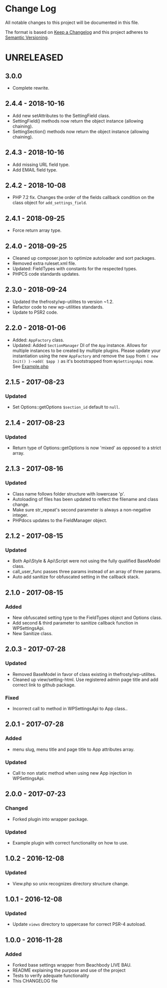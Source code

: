 # Change Log
All notable changes to this project will be documented in this file.

The format is based on [Keep a Changelog](http://keepachangelog.com/)
and this project adheres to [Semantic Versioning](http://semver.org/).

# UNRELEASED

## 3.0.0
- Complete rewrite.

## 2.4.4 - 2018-10-16
* Add new setAttributes to the SettingField class.
* SettingField() methods now return the object instance (allowing chaining). 
* SettingSection() methods now return the object instance (allowing chaining). 

## 2.4.3 - 2018-10-16
* Add missing URL field type.
* Add EMAIL field type.

## 2.4.2 - 2018-10-08
* PHP 7.2 fix. Changes the order of the fields callback condition on the class object for `add_settings_field`.

## 2.4.1 - 2018-09-25
* Force return array type.

## 2.4.0 - 2018-09-25
* Cleaned up composer.json to optimize autoloader and sort packages.
* Removed extra ruleset.xml file.
* Updated: FieldTypes with constants for the respected types.
* PHPCS code standards updates.

## 2.3.0 - 2018-09-24
- Updated the thefrosty/wp-utilites to version ~1.2.
- Refactor code to new wp-utilities standards.
- Update to PSR2 code.

## 2.2.0 - 2018-01-06
- Added: `AppFactory` class.
- Updated: Added `SectionManager` DI of the `App` instance. Allows for multiple instances to be
created by multiple plugins. Please update your instantiation using the new `AppFactory` and remove
the `$app` from `( new Init() )->add( $app )` as it's bootstrapped from `WpSettingsApi` now. See
[Example.php](https://github.com/dwnload/WpSettingsApi/tree/master/examples/Example.php#89)

## 2.1.5 - 2017-08-23
### Updated
- Set Options::getOptions `$section_id` default to `null`.

## 2.1.4 - 2017-08-23
### Updated
- Return type of Options::getOptions is now 'mixed' as opposed to a strict array.

## 2.1.3 - 2017-08-16
### Updated
- Class name follows folder structure with lowercase 'p'.
- Autoloading of files has been updated to reflect the filename and class change.
- Make sure str_repeat's second parameter is always a non-negative integer.
- PHPdocs updates to the FieldManager object.

## 2.1.2 - 2017-08-15
### Updated
- Both Api\Style & Api\Script were not using the fully qualified BaseModel class.
- call_user_func passes three params instead of an array of three params.
- Auto add sanitize for obfuscated setting in the callback stack.

## 2.1.0 - 2017-08-15
### Added
- New obfuscated setting type to the FieldTypes object and Options class.
- Add second & third parameter to sanitize callback function in WPSettingsApi.
- New Sanitize class.

## 2.0.3 - 2017-07-28
### Updated
- Removed BaseModel in favor of class existing in thefrosty/wp-utilites.
- Cleaned up view/setting-html. Use registered admin page title and add correct link to github package. 
### Fixed
- Incorrect call to method in WPSettingsApi to App class..

## 2.0.1 - 2017-07-28
### Added
- menu slug, menu title and page title to App attributes array.
### Updated
- Call to non static method when using new App injection in WPSettingsApi.

## 2.0.0 - 2017-07-23
### Changed
- Forked plugin into wrapper package.
### Updated
- Example plugin with correct functionality on how to use.

## 1.0.2 - 2016-12-08
### Updated
- View.php so unix recognizes directory structure change.  

## 1.0.1 - 2016-12-08
### Updated
- Update `views` directory to uppercase for correct PSR-4 autoload.

## 1.0.0 - 2016-11-28
### Added
- Forked base settings wrapper from Beachbody LIVE BAU.
- README explaining the purpose and use of the project
- Tests to verify adequate functionality
- This CHANGELOG file
